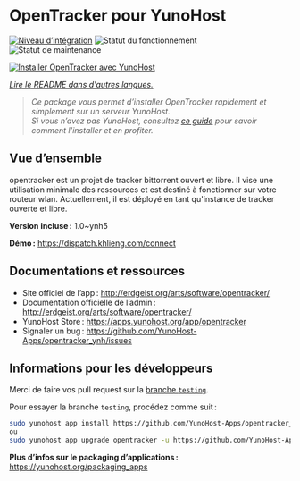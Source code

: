 <!--
Nota bene : ce README est automatiquement généré par <https://github.com/YunoHost/apps/tree/master/tools/readme_generator>
Il NE doit PAS être modifié à la main.
-->

# OpenTracker pour YunoHost

[![Niveau d’intégration](https://apps.yunohost.org/badge/integration/opentracker)](https://ci-apps.yunohost.org/ci/apps/opentracker/)
![Statut du fonctionnement](https://apps.yunohost.org/badge/state/opentracker)
![Statut de maintenance](https://apps.yunohost.org/badge/maintained/opentracker)

[![Installer OpenTracker avec YunoHost](https://install-app.yunohost.org/install-with-yunohost.svg)](https://install-app.yunohost.org/?app=opentracker)

*[Lire le README dans d'autres langues.](./ALL_README.md)*

> *Ce package vous permet d’installer OpenTracker rapidement et simplement sur un serveur YunoHost.*  
> *Si vous n’avez pas YunoHost, consultez [ce guide](https://yunohost.org/install) pour savoir comment l’installer et en profiter.*

## Vue d’ensemble

opentracker est un projet de tracker bittorrent ouvert et libre. Il vise une utilisation minimale des ressources et est destiné à fonctionner sur votre routeur wlan. Actuellement, il est déployé en tant qu'instance de tracker ouverte et libre.

**Version incluse :** 1.0~ynh5

**Démo :** <https://dispatch.khlieng.com/connect>
## Documentations et ressources

- Site officiel de l’app : <http://erdgeist.org/arts/software/opentracker/>
- Documentation officielle de l’admin : <http://erdgeist.org/arts/software/opentracker/>
- YunoHost Store : <https://apps.yunohost.org/app/opentracker>
- Signaler un bug : <https://github.com/YunoHost-Apps/opentracker_ynh/issues>

## Informations pour les développeurs

Merci de faire vos pull request sur la [branche `testing`](https://github.com/YunoHost-Apps/opentracker_ynh/tree/testing).

Pour essayer la branche `testing`, procédez comme suit :

```bash
sudo yunohost app install https://github.com/YunoHost-Apps/opentracker_ynh/tree/testing --debug
ou
sudo yunohost app upgrade opentracker -u https://github.com/YunoHost-Apps/opentracker_ynh/tree/testing --debug
```

**Plus d’infos sur le packaging d’applications :** <https://yunohost.org/packaging_apps>
